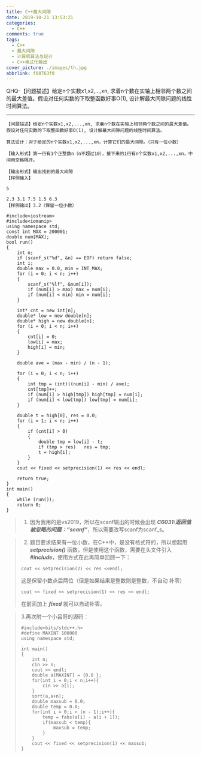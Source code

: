 ```yaml
---
title: C++最大间隙
date: 2019-10-21 13:53:21
categories: 
  - C++
comments: true
tags:
  - C++
  - 最大间隙
  - 计算机算法与设计
  - C++格式化输出
cover_picture: ./images/th.jpg
abbrlink: f08763f0
---
```

 QHQ-【问题描述】给定n个实数x1,x2,...,xn, 求着n个数在实轴上相邻两个数之间的最大差值。假设对任何实数的下取整函数好事O(1), 设计解最大间隙问题的线性时间算法。
<!-- more -->

---

```
【问题描述】给定n个实数x1,x2,...,xn, 求着n个数在实轴上相邻两个数之间的最大差值。假设对任何实数的下取整函数好事O(1), 设计解最大间隙问题的线性时间算法。

算法设计：对于给定的n个实数x1,x2,...,xn，计算它们的最大间隙。（只有一位小数）

【输入形式】第一行有1个正整数n（n不超过10），接下来的1行有n个实数x1,x2,...,xn，中间用空格隔开。

【输出形式】输出找到的最大间隙
【样例输入】

5

2.3 3.1 7.5 1.5 6.3
【样例输出】3.2（保留一位小数）
```

```
#include<iostream>
#include<iomanip>
using namespace std;
const int MAX = 200001;
double num[MAX];
bool run()
{
	int n;
	if (scanf_s("%d", &n) == EOF) return false;
	int i;
	double max = 0.0, min = INT_MAX;
	for (i = 0; i < n; i++)
	{
		scanf_s("%lf", &num[i]);
		if (num[i] > max) max = num[i];
		if (num[i] < min) min = num[i];
	}

	int* cnt = new int[n];
	double* low = new double[n];
	double* high = new double[n];
	for (i = 0; i < n; i++)
	{
		cnt[i] = 0;
		low[i] = max;
		high[i] = min;
	}

	double ave = (max - min) / (n - 1);

	for (i = 0; i < n; i++)
	{
		int tmp = (int)((num[i] - min) / ave);
		cnt[tmp]++;
		if (num[i] > high[tmp]) high[tmp] = num[i];
		if (num[i] < low[tmp]) low[tmp] = num[i];
	}

	double t = high[0], res = 0.0;
	for (i = 1; i < n; i++)
	{
		if (cnt[i] > 0)
		{
			double tmp = low[i] - t;
			if (tmp > res)   res = tmp;
			t = high[i];
		}
	}
	cout << fixed << setprecision(1) << res << endl;

	return true;
}
int main()
{
	while (run());
	return 0;
}
```
 >1. 因为我用的是vs2019，所以在scanf输出的时候会出现 ***C6031:返回值被忽略的问题：“scanf”***，所以需要改写scanf为scanf_s。

 >2. 题目要求结果有一位小数，在C++中，是没有格式符的，所以想起用***setprecision()*** 函数，但是使用这个函数，需要在头文件引入 ***#include<iomanip>***，使用方式在此再简单回顾一下：
  >
  >   ```
  >  cout << setprecision(2) << res <<endl;
  >   ```
  >   这是保留小数点后两位（但是如果结果是整数则是整数，不自动 补零）
  >
  >```
  > cout << fixed << setprecision(1) << res << endl;
  >```
  > 在前面加上 ***fixed*** 就可以自动补零。

> 3.再次附一个小吕哥的源码：
> ```
> #include<bits/stdc++.h>
> #define MAXINT 100000
> using namespace std;
> 
> int main()
> {
>     int n;
>     cin >> n;
>     cout << endl;
>     double a[MAXINT] = {0.0 };
>     for(int i = 0;i < n;i++){
>         cin >> a[i];
>     }
>     sort(a,a+n);
>     double maxsub = 0.0;
>     double temp = 0.0;
>     for(int i = 0;i < (n - 1);i++){
>         temp = fabs(a[i] - a[i + 1]);
>         if(maxsub < temp){
>             maxsub = temp;
>         }
>     }
>     cout << fixed << setprecision(1) << maxsub;
> }
> ```



